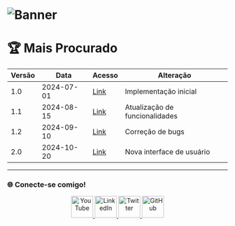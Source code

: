 # ![Banner](link-para-seu-banner)

# 🏆 Mais Procurado

| Versão  | Data           | Acesso                | Alteração                                 |
|---------|----------------|-----------------------|-------------------------------------------|
|   1.0   |   2024-07-01   | [Link](#)             | Implementação inicial                     |
|   1.1   |   2024-08-15   | [Link](#)             | Atualização de funcionalidades            |
|   1.2   |   2024-09-10   | [Link](#)             | Correção de bugs                          |
|   2.0   |   2024-10-20   | [Link](#)             | Nova interface de usuário                 |

---

### 🌐 Conecte-se comigo!

<p align="center">
  <a href="https://www.youtube.com/c/SeuCanal">
    <img src="https://github.com/alisonpezzott/powerbi/raw/main/assets/icons/youtube.png" width="50" height="50" alt="YouTube">
  </a>
  <a href="https://www.linkedin.com/in/seu-perfil">
    <img src="https://github.com/alisonpezzott/powerbi/raw/main/assets/icons/youtube.png" width="50" height="50" alt="LinkedIn">
  </a>
  <a href="https://twitter.com/seu-usuario">
    <img src="https://github.com/alisonpezzott/powerbi/raw/main/assets/icons/linkedin.png" width="50" height="50" alt="Twitter">
  </a>
  <a href="https://github.com/seu-usuario">
    <img src="https://upload.wikimedia.org/wikipedia/commons/9/91/Octicons-mark-github.svg" width="50" height="50" alt="GitHub">
  </a>
</p>
